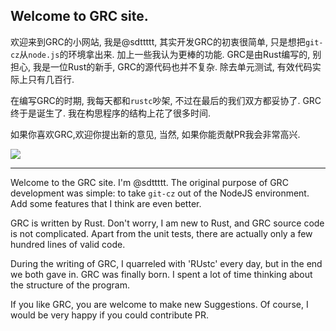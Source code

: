 ## Welcome to GRC site.

欢迎来到GRC的小网站, 我是@sdttttt, 其实开发GRC的初衷很简单, 只是想把`git-cz`从`node.js`的环境拿出来. 加上一些我认为更棒的功能.
GRC是由Rust编写的, 别担心, 我是一位Rust的新手, GRC的源代码也并不复杂. 除去单元测试, 有效代码实际上只有几百行.

在编写GRC的时期, 我每天都和`rustc`吵架, 不过在最后的我们双方都妥协了. 
GRC终于是诞生了. 我在构思程序的结构上花了很多时间.

如果你喜欢GRC,欢迎你提出新的意见, 当然, 如果你能贡献PR我会非常高兴.

![](https://imgkr2.cn-bj.ufileos.com/25979a0d-ee6c-48a7-81e4-0648c4fcd5f4.jpg?UCloudPublicKey=TOKEN_8d8b72be-579a-4e83-bfd0-5f6ce1546f13&Signature=LrdIdA8EUi70H65B3bonpzvLwuY%253D&Expires=1604294886)

---

Welcome to the GRC site. I'm @sdttttt. The original purpose of GRC development was simple: to take `git-cz` out of the NodeJS environment. Add some features that I think are even better.

GRC is written by Rust. Don't worry, I am new to Rust, and GRC source code is not complicated. Apart from the unit tests, there are actually only a few hundred lines of valid code.



During the writing of GRC, I quarreled with 'RUstc' every day, but in the end we both gave in.
GRC was finally born. I spent a lot of time thinking about the structure of the program.

If you like GRC, you are welcome to make new Suggestions. Of course, I would be very happy if you could contribute PR.

